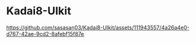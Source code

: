 # Kadai8-UIkit<br>

https://github.com/sasasan03/Kadai8-UIkit/assets/111943557/4a26a4e0-d767-42ae-9cd2-8afebf15f87e

